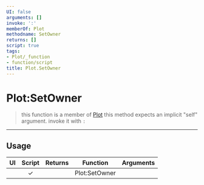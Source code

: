 ```yaml
---
UI: false
arguments: []
invoke: ':'
memberOf: Plot
methodname: SetOwner
returns: []
script: true
tags:
- Plot/_function
- function/script
title: Plot.SetOwner
---
```

# Plot:SetOwner
> this function is a member of [Plot](civ-6/lua/Plot.md)
> this method expects an implicit "self" argument. invoke it with `:`
-----
## Usage
|  UI | Script | Returns | Function | Arguments |
|:---:|:------:|-------:|:--------:|:---------|
| |✓||Plot:SetOwner||
